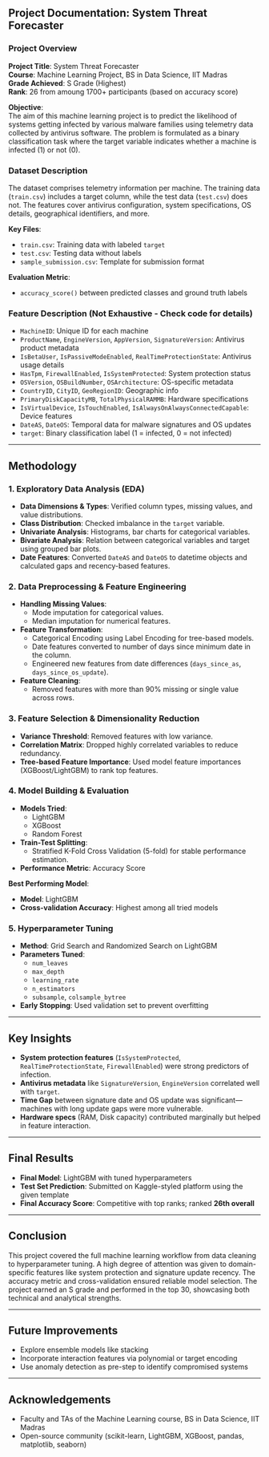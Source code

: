 ## Project Documentation: System Threat Forecaster

### Project Overview
**Project Title**: System Threat Forecaster  
**Course**: Machine Learning Project, BS in Data Science, IIT Madras  
**Grade Achieved**: S Grade (Highest)  
**Rank**: 26 from amoung 1700+ participants (based on accuracy score)

**Objective**:  
The aim of this machine learning project is to predict the likelihood of systems getting infected by various malware families using telemetry data collected by antivirus software. The problem is formulated as a binary classification task where the target variable indicates whether a machine is infected (1) or not (0).

### Dataset Description
The dataset comprises telemetry information per machine. The training data (`train.csv`) includes a target column, while the test data (`test.csv`) does not. The features cover antivirus configuration, system specifications, OS details, geographical identifiers, and more.

**Key Files**:
- `train.csv`: Training data with labeled `target`
- `test.csv`: Testing data without labels
- `sample_submission.csv`: Template for submission format

**Evaluation Metric**:
- `accuracy_score()` between predicted classes and ground truth labels

### Feature Description (Not Exhaustive - Check code for details)
- `MachineID`: Unique ID for each machine
- `ProductName`, `EngineVersion`, `AppVersion`, `SignatureVersion`: Antivirus product metadata
- `IsBetaUser`, `IsPassiveModeEnabled`, `RealTimeProtectionState`: Antivirus usage details
- `HasTpm`, `FirewallEnabled`, `IsSystemProtected`: System protection status
- `OSVersion`, `OSBuildNumber`, `OSArchitecture`: OS-specific metadata
- `CountryID`, `CityID`, `GeoRegionID`: Geographic info
- `PrimaryDiskCapacityMB`, `TotalPhysicalRAMMB`: Hardware specifications
- `IsVirtualDevice`, `IsTouchEnabled`, `IsAlwaysOnAlwaysConnectedCapable`: Device features
- `DateAS`, `DateOS`: Temporal data for malware signatures and OS updates
- `target`: Binary classification label (1 = infected, 0 = not infected)

---

## Methodology

### 1. **Exploratory Data Analysis (EDA)**
- **Data Dimensions & Types**: Verified column types, missing values, and value distributions.
- **Class Distribution**: Checked imbalance in the `target` variable.
- **Univariate Analysis**: Histograms, bar charts for categorical variables.
- **Bivariate Analysis**: Relation between categorical variables and target using grouped bar plots.
- **Date Features**: Converted `DateAS` and `DateOS` to datetime objects and calculated gaps and recency-based features.

### 2. **Data Preprocessing & Feature Engineering**
- **Handling Missing Values**:
  - Mode imputation for categorical values.
  - Median imputation for numerical features.
- **Feature Transformation**:
  - Categorical Encoding using Label Encoding for tree-based models.
  - Date features converted to number of days since minimum date in the column.
  - Engineered new features from date differences (`days_since_as`, `days_since_os_update`).
- **Feature Cleaning**:
  - Removed features with more than 90% missing or single value across rows.

### 3. **Feature Selection & Dimensionality Reduction**
- **Variance Threshold**: Removed features with low variance.
- **Correlation Matrix**: Dropped highly correlated variables to reduce redundancy.
- **Tree-based Feature Importance**: Used model feature importances (XGBoost/LightGBM) to rank top features.

### 4. **Model Building & Evaluation**
- **Models Tried**:
  - LightGBM
  - XGBoost
  - Random Forest
- **Train-Test Splitting**:
  - Stratified K-Fold Cross Validation (5-fold) for stable performance estimation.
- **Performance Metric**: Accuracy Score

**Best Performing Model**:  
- **Model**: LightGBM
- **Cross-validation Accuracy**: Highest among all tried models

### 5. **Hyperparameter Tuning**
- **Method**: Grid Search and Randomized Search on LightGBM
- **Parameters Tuned**:
  - `num_leaves`
  - `max_depth`
  - `learning_rate`
  - `n_estimators`
  - `subsample`, `colsample_bytree`
- **Early Stopping**: Used validation set to prevent overfitting

---

## Key Insights
- **System protection features** (`IsSystemProtected`, `RealTimeProtectionState`, `FirewallEnabled`) were strong predictors of infection.
- **Antivirus metadata** like `SignatureVersion`, `EngineVersion` correlated well with `target`.
- **Time Gap** between signature date and OS update was significant—machines with long update gaps were more vulnerable.
- **Hardware specs** (RAM, Disk capacity) contributed marginally but helped in feature interaction.

---

## Final Results
- **Final Model**: LightGBM with tuned hyperparameters
- **Test Set Prediction**: Submitted on Kaggle-styled platform using the given template
- **Final Accuracy Score**: Competitive with top ranks; ranked **26th overall**

---

## Conclusion
This project covered the full machine learning workflow from data cleaning to hyperparameter tuning. A high degree of attention was given to domain-specific features like system protection and signature update recency. The accuracy metric and cross-validation ensured reliable model selection. The project earned an S grade and performed in the top 30, showcasing both technical and analytical strengths.

---

## Future Improvements
- Explore ensemble models like stacking
- Incorporate interaction features via polynomial or target encoding
- Use anomaly detection as pre-step to identify compromised systems

---

## Acknowledgements
- Faculty and TAs of the Machine Learning course, BS in Data Science, IIT Madras
- Open-source community (scikit-learn, LightGBM, XGBoost, pandas, matplotlib, seaborn)

